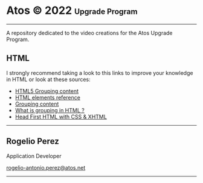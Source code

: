 # Atos © 2022 <small><small>Upgrade Program</small></small>
*****

A repository dedicated to the video creations for the Atos Upgrade Program. 

## HTML
I strongly recommend taking a look to this links to improve your knowledge in HTML or look at these sources:
 + [HTML5 Grouping content](https://www.w3.org/TR/2014/REC-html5-20141028/grouping-content.html)
 + [HTML elements reference](https://developer.mozilla.org/en-US/docs/Web/HTML/Element)
 + [Grouping content](https://html.spec.whatwg.org/#grouping-content)
 + [What is grouping in HTML ?](https://www.geeksforgeeks.org/what-is-grouping-in-html/?ref=gcse)
 + [Head First HTML with CSS & XHTML](http://artsites.ucsc.edu/sdaniel/170a_2014/Head_First_HTML_CSS_XHTML.pdf)

***
## Rogelio Perez

Application Developer

[rogelio-antonio.perez@atos.net](mailto:(rogelio-antonio.perez@atos.net))
***
